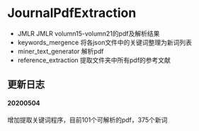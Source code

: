 # JournalPdfExtraction

* JMLR JMLR volumn15-volumn21的pdf及解析结果
* keywords_mergence 将各json文件中的关键词整理为新词列表
* miner_text_generator 解析pdf
* reference_extraction 提取文件夹中所有pdf的参考文献

## 更新日志
#### 20200504
增加提取关键词程序，目前101个可解析的pdf，375个新词